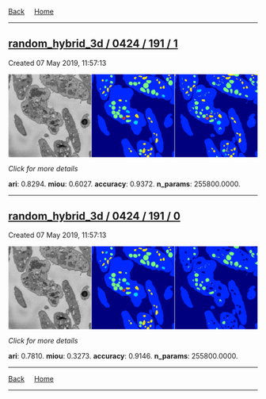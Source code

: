 
[Back](..)&nbsp;&nbsp;&nbsp;&nbsp;&nbsp;[Home](https://leapmanlab.github.io/snapshots)

---

<div class="summary"><a href="1"><h2>random_hybrid_3d / 0424 / 191 / 1</h2></a><p>Created 07 May 2019, 11:57:13
</p><a href="1"><img src="1/media/summary.png" align="center"></a><p>
<i>Click for more details</i>
</p></div>

**ari**: 0.8294. **miou**: 0.6027. **accuracy**: 0.9372. **n_params**: 255800.0000. 

---

<div class="summary"><a href="0"><h2>random_hybrid_3d / 0424 / 191 / 0</h2></a><p>Created 07 May 2019, 11:57:13
</p><a href="0"><img src="0/media/summary.png" align="center"></a><p>
<i>Click for more details</i>
</p></div>

**ari**: 0.7810. **miou**: 0.3273. **accuracy**: 0.9146. **n_params**: 255800.0000. 

---

[Back](..)&nbsp;&nbsp;&nbsp;&nbsp;&nbsp;[Home](https://leapmanlab.github.io/snapshots)

---